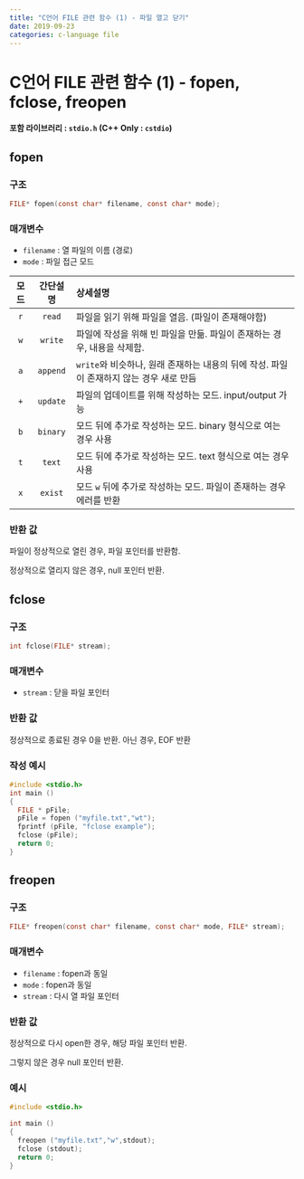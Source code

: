 ```yaml
---
title: "C언어 FILE 관련 함수 (1) - 파일 열고 닫기"
date: 2019-09-23
categories: c-language file
---
```


# C언어 FILE 관련 함수 (1) - fopen, fclose, freopen

**포함 라이브러리 : ``stdio.h`` (C++ Only : ``cstdio``)**

## fopen

### 구조
```c
FILE* fopen(const char* filename, const char* mode);
```

### 매개변수

* ``filename`` : 열 파일의 이름 (경로)
* ``mode`` : 파일 접근 모드

|모드|간단설명|상세설명|
|:---:|:---:|:---|
|``r``|``read``|파일을 읽기 위해 파일을 열음. (파일이 존재해야함)|
|``w``|``write``|파일에 작성을 위해 빈 파일을 만듦. 파일이 존재하는 경우, 내용을 삭제함.|
|``a``|``append``|``write``와 비슷하나, 원래 존재하는 내용의 뒤에 작성. 파일이 존재하지 않는 경우 새로 만듬|
|``+``|``update``|파일의 업데이트를 위해 작성하는 모드. input/output 가능|
|``b``|``binary``|모드 뒤에 추가로 작성하는 모드. binary 형식으로 여는 경우 사용|
|``t``|``text``|모드 뒤에 추가로 작성하는 모드. text 형식으로 여는 경우 사용|
|``x``|``exist``|모드 ``w`` 뒤에 추가로 작성하는 모드. 파일이 존재하는 경우 에러를 반환|

### 반환 값

파일이 정상적으로 열린 경우, 파일 포인터를 반환함.

정상적으로 열리지 않은 경우, null 포인터 반환.

## fclose

### 구조

```c
int fclose(FILE* stream);
```

### 매개변수

* ``stream`` : 닫을 파일 포인터

### 반환 값

정상적으로 종료된 경우 0을 반환. 아닌 경우, EOF 반환

### 작성 예시

```c
#include <stdio.h>
int main ()
{
  FILE * pFile;
  pFile = fopen ("myfile.txt","wt");
  fprintf (pFile, "fclose example");
  fclose (pFile);
  return 0;
}
```

## freopen

### 구조
```c
FILE* freopen(const char* filename, const char* mode, FILE* stream);
```

### 매개변수

* ``filename`` : fopen과 동일
* ``mode`` : fopen과 동일
* ``stream`` : 다시 열 파일 포인터

### 반환 값

정상적으로 다시 open한 경우, 해당 파일 포인터 반환.

그렇지 않은 경우 null 포인터 반환.

### 예시

```c
#include <stdio.h>

int main ()
{
  freopen ("myfile.txt","w",stdout);
  fclose (stdout);
  return 0;
}
```

